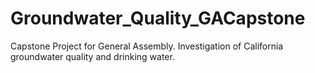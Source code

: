 # Groundwater_Quality_GACapstone
Capstone Project for General Assembly. Investigation of California groundwater quality and drinking water.
